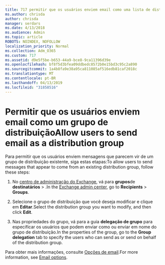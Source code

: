 ```yaml
---
title: 717 permitir que os usuários enviem email como uma lista de distribuição
ms.author: chrisda
author: chrisda
manager: serdars
ms.date: 4/13/2018
ms.audience: Admin
ms.topic: article
ROBOTS: NOINDEX, NOFOLLOW
localization_priority: Normal
ms.collection: Adm_O365
ms.custom: 717
ms.assetid: d9e5f5be-b653-44a9-bce8-9ca11396d39e
ms.openlocfilehash: bf8f5d3bfea09ddbedc8572b0e15bd3c95c2a890
ms.sourcegitcommit: 1a4b8fa9e38a95ca811085af516edb81caf2018c
ms.translationtype: MT
ms.contentlocale: pt-BR
ms.lasthandoff: 04/13/2019
ms.locfileid: "31858516"
---
```

# <a name="allow-users-to-send-email-as-a-distribution-group"></a><span data-ttu-id="10e9f-102">Permitir que os usuários enviem email como um grupo de distribuição</span><span class="sxs-lookup"><span data-stu-id="10e9f-102">Allow users to send email as a distribution group</span></span>

<span data-ttu-id="10e9f-103">Para permitir que os usuários enviem mensagens que parecem vir de um grupo de distribuição existente, siga estas etapas:</span><span class="sxs-lookup"><span data-stu-id="10e9f-103">To allow users to send messages that appear to come from an existing distribution group, follow these steps:</span></span>

1. <span data-ttu-id="10e9f-104">No [centro de administração do Exchange](https://outlook.office365.com/ecp/), vá para **grupos**de **destinatários** \> .</span><span class="sxs-lookup"><span data-stu-id="10e9f-104">In the [Exchange admin center](https://outlook.office365.com/ecp/), go to **Recipients** \> **Groups**.</span></span>

2. <span data-ttu-id="10e9f-105">Selecione o grupo de distribuição que você deseja modificar e clique em **Editar**.</span><span class="sxs-lookup"><span data-stu-id="10e9f-105">Select the distribution group you want to modify, and then click **Edit**.</span></span>

3. <span data-ttu-id="10e9f-106">Nas propriedades do grupo, vá para a guia **delegação de grupo** para especificar os usuários que podem enviar como ou enviar em nome do grupo de distribuição.</span><span class="sxs-lookup"><span data-stu-id="10e9f-106">In the properties of the group, go to the **Group delegation** tab to specify the users who can send as or send on behalf of the distribution group.</span></span>

<span data-ttu-id="10e9f-107">Para obter mais informações, consulte [Opções de email](https://technet.microsoft.com/library/bb124513.aspx#groupdelegation).</span><span class="sxs-lookup"><span data-stu-id="10e9f-107">For more information, see [Email options](https://technet.microsoft.com/library/bb124513.aspx#groupdelegation).</span></span>
